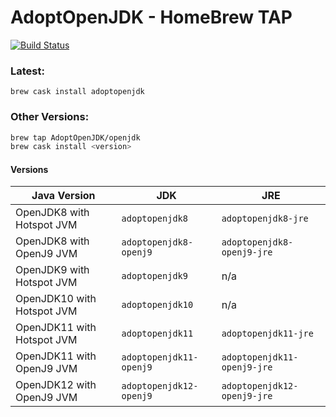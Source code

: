 # AdoptOpenJDK - HomeBrew TAP

[![Build Status](https://travis-ci.org/AdoptOpenJDK/homebrew-openjdk.svg?branch=master)](https://travis-ci.org/AdoptOpenJDK/homebrew-openjdk)

### Latest:
`brew cask install adoptopenjdk`

### Other Versions:
```bash
brew tap AdoptOpenJDK/openjdk
brew cask install <version>
```

#### Versions
| Java Version | JDK | JRE
|--|--|--|
| OpenJDK8 with Hotspot JVM | `adoptopenjdk8` | `adoptopenjdk8-jre` |
| OpenJDK8 with OpenJ9 JVM | `adoptopenjdk8-openj9` | `adoptopenjdk8-openj9-jre` |
| OpenJDK9 with Hotspot JVM | `adoptopenjdk9` | n/a |
| OpenJDK10 with Hotspot JVM | `adoptopenjdk10` | n/a |
| OpenJDK11 with Hotspot JVM | `adoptopenjdk11` | `adoptopenjdk11-jre` |
| OpenJDK11 with OpenJ9 JVM | `adoptopenjdk11-openj9` | `adoptopenjdk11-openj9-jre` |
| OpenJDK12 with OpenJ9 JVM | `adoptopenjdk12-openj9` | `adoptopenjdk12-openj9-jre` |
